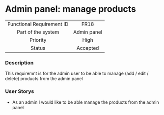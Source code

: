 # Admin panel: manage products

|                           |             |
| :-----------------------: | :---------: |
| Functional Requirement ID |    FR18     |
|    Part of the system     | Admin panel |
|         Priority          |    High     |
|          Status           |  Accepted   |

### Description

This requiremnt is for the admin user to be able to manage (add / edit / delete) products from the admin panel

### User Storys

* As an admin I would like to be able manage the products from the admin panel